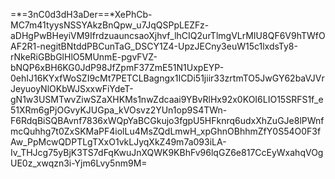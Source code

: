 =*=3nC0d3dH3aDer==*XePhCb-MC7m41tyysNSSYAkzBnQpw_u7JqQSPpLEZFz-aDHgPwBHeyiVM9IfrdzuauncsaoXjhvf_lhCIQ2urTlmgVLrMIU8QF6V9hTWfOAF2R1-negitBNtddPBCunTaG_DSCY1Z4-UpzJECny3euW15c1lxdsTy8-rNkeRiGBbGlHlO5MUnmE-pgvFVZ-bNQP6xBH6KG0JdP98JfZpmF37ZmE51N1UxpEYP-0ehIJ16KYxfWoSZI9cMt7PETCLBagngx1ICDi51jiir33zrtmTO5JwGY62baVJVrJeyuoyNlOKbWJSxxwFiYdeT-gN1w3USMTwvZiwSZaXHKMs1nwZdcaai9YBvRlHx92x0KOI6LIO15SRFS1f_e51XRm6gPjOGvyKJUGpa_kVOsvz2YUn1op9S4TWn-F6RdqBiSQBAvnf7836xWQpYaBCGkujo3fgpU5HFknrq6udxXhZuGJe8lPWnfmcQuhhg7t0ZxSKMaPF4iolLu4MsZQdLmwH_xpGhnOBhhmZfY0S54O0F3fAw_PpMcwQDPTLgTXxO1vkLJyqXkZ49m7a093iLA-Iv_THJcg75yBjK3TS7dFqKwuJnXQWK9KBhFv96lqGZ6e817CcEyWxahqVOgUE0z_xwqzn3i-Yjm6Lvy5nm9M=